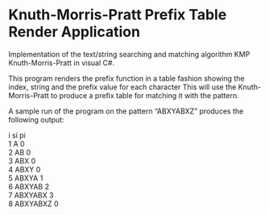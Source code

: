 Knuth-Morris-Pratt Prefix Table Render Application
==================================================

Implementation of the text/string searching and matching algorithm KMP Knuth-Morris-Pratt in visual C#.

This program renders the prefix function in a table fashion showing the index, string and the prefix value for each character
This will use the Knuth-Morris-Pratt to produce a prefix table for matching it with the pattern.

A sample run of the program on the pattern “ABXYABXZ” produces the following output:

i     si          pi  
1     A           0  
2     AB          0  
3     ABX         0  
4     ABXY        0  
5     ABXYA       1  
6     ABXYAB      2  
7     ABXYABX     3  
8     ABXYABXZ    0  

